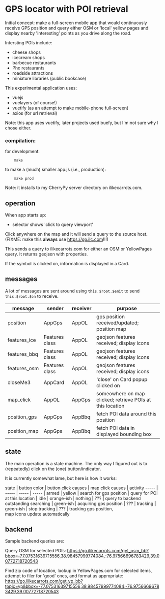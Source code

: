 
# GPS locator with POI retrieval

Initial concept: make a full-screen mobile app that would continuously
receive GPS position and query either OSM or 'local' yellow pages
and display nearby 'interesting' points as you drive along the road.

Intersting POIs include:
* cheese shops
* icecream shops
* barbecue restaurants
* Pho restaurants
* roadside attractions
* miniature libraries (public bookcase)

This experimental application uses:

* vuejs
* vuelayers (of course!)
* vuetify (as an attempt to make mobile-phone full-screen)
* axios (for url retrieval)

Note: this app uses vuetify, later projects used buefy,
but I'm not sure why I chose either.

### compilation:

for development:
````
    make
````

to make a (much) smaller app.js (i.e., production):
````
    make prod
````
Note: it installs to my CherryPy server directory on ilikecarrots.com.

## operation

When app starts up:

* selector shows 'click to query viewport'

Click anywhere on the map and it will send a query to the source host.
(FIXME: make this **always** use https://go.ilc.com!!!)

This sends a query to ilikecarrots.com for either
an OSM or YellowPages query.
It returns geojson with properties.

If the symbol is clicked on, information is displayed in a Card.

## messages

A lot of messages are sent around using
`this.$root.$emit` to send
`this.$root.$on` to receive.

message      | sender         | receiver | purpose
------       | ------         | -------  | -------
position     | AppGps         | AppOL    | gps position received/updated; position map
features_ice | Features class | AppOL    | geojson features received; display icons
features_bbq | Features class | AppOL    | geojson features received; display icons
features_osm | Features class | AppOL    | geojson features received; display icons
closeMe3     | AppCard        | AppOL    | 'close' on Card popup clicked on
map_click    | AppOL          | AppGps   | someowhere on map clicked; retrieve POIs at this location
position_gps | AppGps         | AppBbq   | fetch POI data around this position
position_map | AppGps         | AppBbq   | fetch POI data in displayed bounding box


## state

The main operation is a state machine.
The only way I figured out is to (repeatedly) click on the (one) button/indicator.

It is currently somewhat lame, but here is how it works:

state     | button color | button click causes     | map click causes  | activity
-----     | -----        | -----                   | -----             |
armed     | yellow       | search for gps position | query for POI<br/>at this location |
idle      | orange-ish   | nothing                 | ???              | query to backend outstanding
searching | green-ish    | acquiring gps position  | ???              |
tracking  | green-ish    | stop tracking           | ???              | tracking gps position,<br/>map icons update automatically

## backend

Sample backend queries are:

Query OSM for selected POIs:
https://go.ilikecarrots.com/get_osm_bb?bbox=-77.07531639715556,38.98457999774084,-76.97566696783429,39.00772718720543

Find zip code of location, lookup in YellowPages.com for selected items,
attempt to filer for 'good' ones, and format as appropriate:
https://go.ilikecarrots.com/get_yp_bb?topic=yp&bbox=-77.07531639715556,38.98457999774084,-76.97566696783429,39.00772718720543

